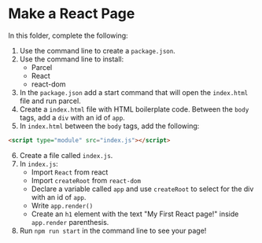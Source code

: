 # Make a React Page

In this folder, complete the following:
1. Use the command line to create a `package.json`.
2. Use the command line to install:
    - Parcel
    - React
    - react-dom
3. In the `package.json` add a start command that will open the `index.html` file and run parcel.
4. Create a `index.html` file with HTML boilerplate code. Between the `body` tags, add a `div` with an id of `app`.
5. In `index.html` between the `body` tags, add the following:
```html
<script type="module" src="index.js"></script>
```
6. Create a file called `index.js`.
7. In `index.js`:
    - Import `React` from react
    - Import `createRoot` from `react-dom`
    - Declare a variable called `app` and use `createRoot` to select for the div with an id of `app`.
    - Write `app.render()`
    - Create an `h1` element with the text "My First React page!" inside `app.render` parenthesis.
7. Run `npm run start` in the command line to see your page!